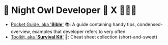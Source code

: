 # 🌃 Night Owl Developer 🦉 X 👨🏼‍💻

- [Pocket Guide, aka '**Bible**'](pocket-guide/README.md) 📚: A guide containing handy tips, condensed-overview, examples that developer refers to very often
- [Toolkit, aka '**Survival Kit**'](toolkit/README.md) 🧰: Cheat sheet collection (short-and-sweet)
